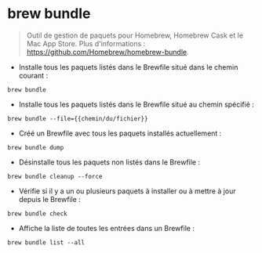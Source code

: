 # brew bundle

> Outil de gestion de paquets pour Homebrew, Homebrew Cask et le Mac App Store.
> Plus d'informations : <https://github.com/Homebrew/homebrew-bundle>.

- Installe tous les paquets listés dans le Brewfile situé dans le chemin courant :

`brew bundle`

- Installe tous les paquets listés dans le Brewfile situé au chemin spécifié :

`brew bundle --file={{chemin/du/fichier}}`

- Créé un Brewfile avec tous les paquets installés actuellement :

`brew bundle dump`

- Désinstalle tous les paquets non listés dans le Brewfile :

`brew bundle cleanup --force`

- Vérifie si il y a un ou plusieurs paquets à installer ou à mettre à jour depuis le Brewfile :

`brew bundle check`

- Affiche la liste de toutes les entrées dans un Brewfile :

`brew bundle list --all`
